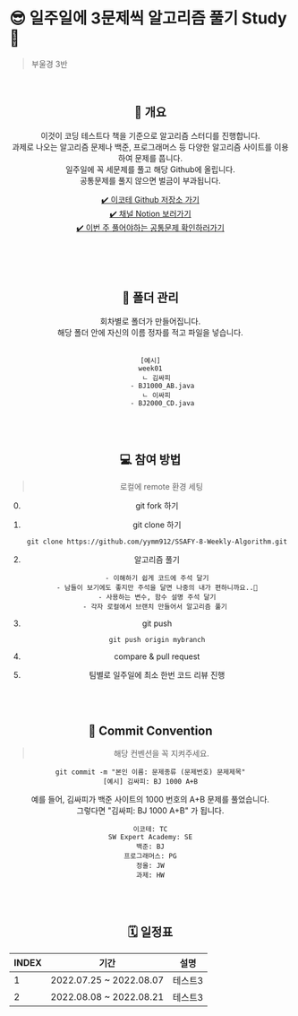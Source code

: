 # 😎 일주일에 3문제씩 알고리즘 풀기 Study 🚩
> 부울경 3반 
<br/>

<center><h2>👋 개요</h2><center>

이것이 코딩 테스트다 책을 기준으로 알고리즘 스터디를 진행합니다.<br/>
과제로 나오는 알고리즘 문제나 백준, 프로그래머스 등 다양한 알고리즘 사이트를 이용하여 문제를 풉니다.<br/>
일주일에 꼭 세문제를 풀고 해당 Github에 올립니다.<br/>
공통문제를 풀지 않으면 벌금이 부과됩니다.<br/>

[✔️ 이코테 Github 저장소 가기](https://github.com/ndb796/python-for-coding-test)<br/>
[✔️ 채널 Notion 보러가기](https://www.notion.so/yeomss/ad8379f36ddf469ea9736cd889bc1324)<br/>
[✔️ 이번 주 풀어야하는 공통문제 확인하러가기](https://www.notion.so/yeomss/1-34f059d3f2b04dbaae4d17bbcd56827c)<br/>

<br/>
<br/>
<br/>

<center><h2>📝 폴더 관리</h2><center>
회차별로 폴더가 만들어집니다.<br/>
해당 폴더 안에 자신의 이름 정자를 적고 파일을 넣습니다.
<br/>
<br/>

```
[예시]
week01
   ㄴ 김싸피
      - BJ1000_AB.java
   ㄴ 이싸피
      - BJ2000_CD.java
```

<br/>
<br/>

<center><h2>💻 참여 방법</h2><center>

> 로컬에 remote 환경 세팅

0. git fork 하기<br/>

1. git clone 하기<br/>
   <pre><code>git clone https://github.com/yymm912/SSAFY-8-Weekly-Algorithm.git</code></pre>

2. 알고리즘 풀기<br/>

   <pre><code>- 이해하기 쉽게 코드에 주석 달기
   - 남들이 보기에도 좋지만 주석을 달면 나중의 내가 편하니까요..🥲
   - 사용하는 변수, 함수 설명 주석 달기
   - 각자 로컬에서 브랜치 만들어서 알고리즘 풀기 
   </code></pre>

3. git push<br/>
   <pre><code>git push origin mybranch</code></pre>

4. compare & pull request<br/>

5. 팀별로 일주일에 최소 한번 코드 리뷰 진행<br/>

<br/><br/>

<center><h2>📕 Commit Convention</h2><center>

> 해당 컨벤션을 꼭 지켜주세요.

```
git commit -m "본인 이름: 문제종류 (문제번호) 문제제목"
[예시] 김싸피: BJ 1000 A+B
```
예를 들어, 김싸피가 백준 사이트의 1000 번호의 A+B 문제를 풀었습니다.<br/>
그렇다면 "김싸피: BJ 1000 A+B" 가 됩니다.<br/>

```
이코테: TC
SW Expert Academy: SE
백준: BJ
프로그래머스: PG
정올: JW
과제: HW
```


<br/><br/>

<center><h2>🗓 일정표</h2><center>

| INDEX | 기간                    | 설명    |
| ----- | ----------------------- | ------- |
| 1     | 2022.07.25 ~ 2022.08.07 | 테스트3 |
| 2     | 2022.08.08 ~ 2022.08.21 | 테스트3 |
